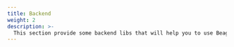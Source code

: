 ```yaml
---
title: Backend
weight: 2
description: >-
  This section provide some backend libs that will help you to use Beagle with gRPC.
---
```

